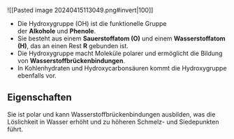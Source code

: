 ![[Pasted image 20240415113049.png#invert|100]]
- Die Hydroxygruppe (OH) ist die funktionelle Gruppe der **Alkohole** und **Phenole**.
- Sie besteht aus einem **Sauerstoffatom (O)** und einem **Wasserstoffatom (H)**, das an einen Rest **R** gebunden ist.
- Die Hydroxygruppe macht Moleküle polarer und ermöglicht die Bildung von **Wasserstoffbrückenbindungen**.
- In Kohlenhydraten und Hydroxycarbonsäuren kommt die Hydroxygruppe ebenfalls vor.

## Eigenschaften
Sie ist polar und kann Wasserstoffbrückenbindungen ausbilden, was die Löslichkeit in Wasser erhöht und zu höheren Schmelz- und Siedepunkten führt.